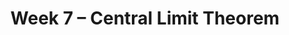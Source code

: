 ---
title: Week 7 – Central Limit Theorem
weekNumber: 7
days:
    - date: 2025-2-17
      events: 
        - markdown_content: <b>No Lecture (Presidents Day)</b>
    - date: 2025-2-19
      events: 
        - name: LEC 17
          type: lecture
          title: The Central Limit Theorem
          url: http://datahub.ucsd.edu/user-redirect/git-sync?repo=https://github.com/dsc-courses/dsc10-2025-wi&subPath=lectures/lec17/lec17.ipynb
          html: resources/lectures/lec17/lec17.html
          podcast:
          readings:
            - name: CIT 14.4-14.5
              url: https://inferentialthinking.com/chapters/14/4/Central_Limit_Theorem.html
          keywords: distribution of the sample mean, square root law, CLT-based CIs
        - name: DISC 8
          type: disc
          title: Standardization and The Normal Distribution
          url: https://practice.dsc10.com/disc08/index.html
    - date: 2025-2-20
      events:
        - name: HW 4
          type: hw
          title: Simulation, Sampling, & Bootstrapping
          url: http://datahub.ucsd.edu/user-redirect/git-sync?repo=https://github.com/dsc-courses/dsc10-2025-wi&subPath=homeworks/hw04/hw04.ipynb
    - date: 2025-2-21
      events: 
        - name: LEC 18
          type: lecture
          title: Choosing Sample Sizes, Statistical Models
          url: http://datahub.ucsd.edu/user-redirect/git-sync?repo=https://github.com/dsc-courses/dsc10-2025-wi&subPath=lectures/lec18/lec18.ipynb
          html: resources/lectures/lec18/lec18.html
          podcast:
          readings:
            - name: CIT 14.6
              url: https://inferentialthinking.com/chapters/14/6/Choosing_a_Sample_Size.html
            - name: 11.1
              url: https://inferentialthinking.com/chapters/11/1/Assessing_a_Model.html
          keywords: standard deviation of 0s and 1s, np.random.multinomial, Robert Swain jury
    - date: 2025-2-22
      events:
        - name: LAB 5
          type: lab
          title: Variability and the Normal Distribution
          url: http://datahub.ucsd.edu/user-redirect/git-sync?repo=https://github.com/dsc-courses/dsc10-2025-wi&subPath=labs/lab05/lab05.ipynb
---